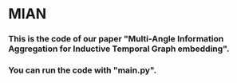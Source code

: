 # MIAN

### This is the code of our paper "Multi-Angle Information Aggregation for Inductive Temporal Graph embedding".

### You can run the code with "main.py".
